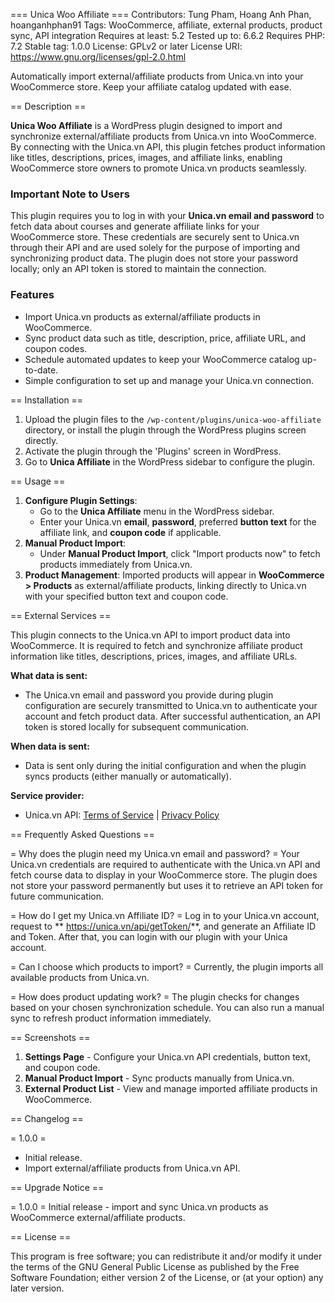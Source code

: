 === Unica Woo Affiliate ===
Contributors: Tung Pham, Hoang Anh Phan, hoanganhphan91
Tags: WooCommerce, affiliate, external products, product sync, API integration
Requires at least: 5.2
Tested up to: 6.6.2
Requires PHP: 7.2
Stable tag: 1.0.0
License: GPLv2 or later
License URI: https://www.gnu.org/licenses/gpl-2.0.html

Automatically import external/affiliate products from Unica.vn into your WooCommerce store. Keep your affiliate catalog updated with ease.

== Description ==

**Unica Woo Affiliate** is a WordPress plugin designed to import and synchronize external/affiliate products from Unica.vn into WooCommerce. By connecting with the Unica.vn API, this plugin fetches product information like titles, descriptions, prices, images, and affiliate links, enabling WooCommerce store owners to promote Unica.vn products seamlessly.

### Important Note to Users
This plugin requires you to log in with your **Unica.vn email and password** to fetch data about courses and generate affiliate links for your WooCommerce store. These credentials are securely sent to Unica.vn through their API and are used solely for the purpose of importing and synchronizing product data. The plugin does not store your password locally; only an API token is stored to maintain the connection.

### Features
* Import Unica.vn products as external/affiliate products in WooCommerce.
* Sync product data such as title, description, price, affiliate URL, and coupon codes.
* Schedule automated updates to keep your WooCommerce catalog up-to-date.
* Simple configuration to set up and manage your Unica.vn connection.

== Installation ==

1. Upload the plugin files to the `/wp-content/plugins/unica-woo-affiliate` directory, or install the plugin through the WordPress plugins screen directly.
2. Activate the plugin through the 'Plugins' screen in WordPress.
3. Go to **Unica Affiliate** in the WordPress sidebar to configure the plugin.

== Usage ==

1. **Configure Plugin Settings**:
   - Go to the **Unica Affiliate** menu in the WordPress sidebar.
   - Enter your Unica.vn **email**, **password**, preferred **button text** for the affiliate link, and **coupon code** if applicable.
2. **Manual Product Import**:
   - Under **Manual Product Import**, click "Import products now" to fetch products immediately from Unica.vn.
3. **Product Management**: Imported products will appear in **WooCommerce > Products** as external/affiliate products, linking directly to Unica.vn with your specified button text and coupon code.

== External Services ==

This plugin connects to the Unica.vn API to import product data into WooCommerce. It is required to fetch and synchronize affiliate product information like titles, descriptions, prices, images, and affiliate URLs.

**What data is sent:**
- The Unica.vn email and password you provide during plugin configuration are securely transmitted to Unica.vn to authenticate your account and fetch product data. After successful authentication, an API token is stored locally for subsequent communication.

**When data is sent:**
- Data is sent only during the initial configuration and when the plugin syncs products (either manually or automatically).

**Service provider:**
- Unica.vn API: [Terms of Service](https://unica.vn/dieu-khoan-dich-vu.html) | [Privacy Policy](https://unica.vn/chinh-sach-bao-mat.html)

== Frequently Asked Questions ==

= Why does the plugin need my Unica.vn email and password? =
Your Unica.vn credentials are required to authenticate with the Unica.vn API and fetch course data to display in your WooCommerce store. The plugin does not store your password permanently but uses it to retrieve an API token for future communication.

= How do I get my Unica.vn Affiliate ID? =
Log in to your Unica.vn account, request to ** https://unica.vn/api/getToken/**, and generate an Affiliate ID and Token. After that, you can login with our plugin with your Unica account.

= Can I choose which products to import? =
Currently, the plugin imports all available products from Unica.vn.

= How does product updating work? =
The plugin checks for changes based on your chosen synchronization schedule. You can also run a manual sync to refresh product information immediately.

== Screenshots ==

1. **Settings Page** - Configure your Unica.vn API credentials, button text, and coupon code.
2. **Manual Product Import** - Sync products manually from Unica.vn.
3. **External Product List** - View and manage imported affiliate products in WooCommerce.

== Changelog ==

= 1.0.0 =
* Initial release.
* Import external/affiliate products from Unica.vn API.

== Upgrade Notice ==

= 1.0.0 =
Initial release - import and sync Unica.vn products as WooCommerce external/affiliate products.

== License ==

This program is free software; you can redistribute it and/or modify it under the terms of the GNU General Public License as published by the Free Software Foundation; either version 2 of the License, or (at your option) any later version.
